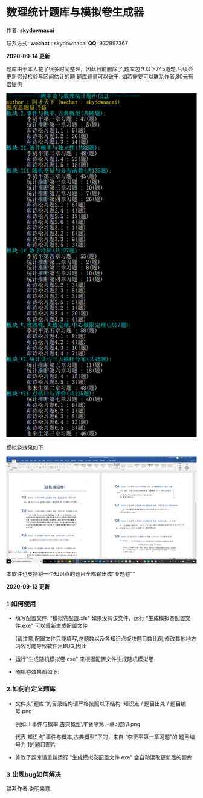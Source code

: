 # 数理统计题库与模拟卷生成器

作者: **skydownacai**  

联系方式:  **wechat** : skydownacai  **QQ**: 932997367

**2020-09-14 更新**

题库由于本人花了很多时间整理，因此目前删除了,题库包含以下745道题,后续会更新假设检验与区间估计的题,题库题量可以破千. 如若需要可以联系作者,80元有偿提供

![题库信息.png](img\题库信息.png)

模拟卷效果如下:

![模拟卷效果](img\模拟卷效果.jpg)



本软件也支持将一个知识点的题目全部输出成“专题卷""



**2020-09-13 更新**

### 1.如何使用

- 填写配置文件: "模拟卷配置.xls" 如果没有该文件，运行 "生成模拟卷配置文件.exe" 可以重新生成配置文件

  (请注意,配置文件只能填写,总题数以及各知识点板块题目数比例,修改其他地方内容可能导致软件出BUG,因此

- 运行"生成随机模拟卷.exe" 来根据配置文件生成随机模拟卷

- 随机卷效果图如下:

### 2.如何自定义题库

- 文件夹”题库“的目录结构请严格按照以下结构: 知识点 / 题目出处 / 题目编号.png 

  例如: I.事件与概率,古典概型\李贤平第一章习题\1.png 

  代表  知识点"事件与概率,古典概型"下的，来自 “李贤平第一章习题”的 题目编号为 1的题目图片

- 修改了题库请重新运行 "生成模拟卷配置文件.exe" 会自动读取更新后的题库

### 3.出现bug如何解决

  联系作者.说明来意.